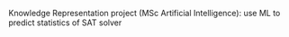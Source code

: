 Knowledge Representation project (MSc Artificial Intelligence): use ML to predict statistics of SAT solver
